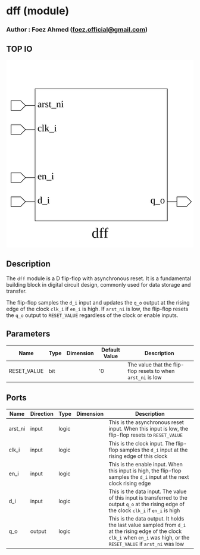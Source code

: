 # dff (module)

### Author : Foez Ahmed (foez.official@gmail.com)

## TOP IO
<img src="./dff_top.svg">

## Description

The `dff` module is a D flip-flop with asynchronous reset. It is a fundamental building block in
digital circuit design, commonly used for data storage and transfer.

The flip-flop samples the `d_i` input and updates the `q_o` output at the rising edge of the clock
`clk_i` if `en_i` is high. If `arst_ni` is low, the flip-flop resets the `q_o` output to
`RESET_VALUE` regardless of the clock or enable inputs.

## Parameters
|Name|Type|Dimension|Default Value|Description|
|-|-|-|-|-|
|RESET_VALUE|bit||'0| The value that the flip-flop resets to when `arst_ni` is low|

## Ports
|Name|Direction|Type|Dimension|Description|
|-|-|-|-|-|
|arst_ni|input|logic|| This is the asynchronous reset input. When this input is low, the flip-flop resets to `RESET_VALUE`|
|clk_i|input|logic|| This is the clock input. The flip-flop samples the `d_i` input at the rising edge of this clock|
|en_i|input|logic|| This is the enable input. When this input is high, the flip-flop samples the `d_i` input at the next clock rising edge|
|d_i|input|logic|| This is the data input. The value of this input is transferred to the output `q_o` at the rising edge of the clock `clk_i` if `en_i` is high|
|q_o|output|logic|| This is the data output. It holds the last value sampled from `d_i` at the rising edge of the clock `clk_i` when `en_i` was high, or the `RESET_VALUE` if `arst_ni` was low|
